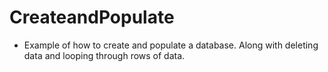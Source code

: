 # CreateandPopulate
- Example of how to create and populate a database. Along with deleting data and looping through rows of data. 
